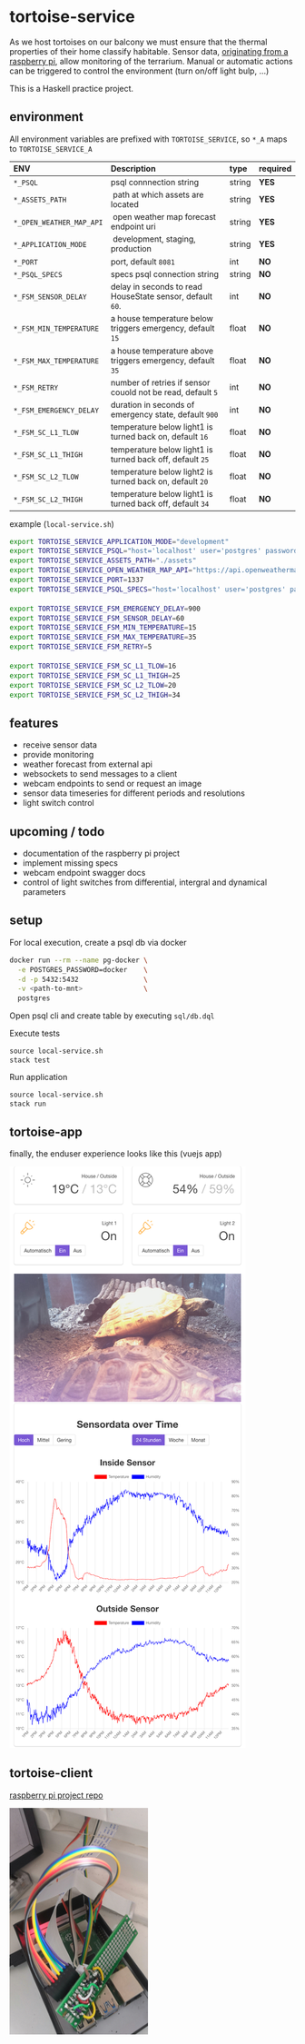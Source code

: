# tortoise-service

As we host tortoises on our balcony we must ensure that the thermal properties of their home classify habitable.
Sensor data, [originating from a raspberry pi][1], allow monitoring of the terrarium.
Manual or automatic actions can be triggered to control the environment (turn on/off light bulp, ...)

This is a Haskell practice project.

## environment

All environment variables are prefixed with `TORTOISE_SERVICE`, so `*_A` maps to `TORTOISE_SERVICE_A`

| ENV                     | Description                                                 | type   | required |
|:------------------------|:------------------------------------------------------------|:-------|:---------|
| `*_PSQL`                | psql connnection string                                     | string | __YES__  |
| `*_ASSETS_PATH`         | path at which assets are located                            | string | __YES__  |
| `*_OPEN_WEATHER_MAP_API`| open weather map forecast endpoint uri                      | string | __YES__  |
| `*_APPLICATION_MODE`    | development, staging, production                            | string | __YES__  |
| `*_PORT`                | port, default `8081`                                        | int    | __NO__   |
| `*_PSQL_SPECS`          | specs psql connection string                                | string | __NO__   |
| `*_FSM_SENSOR_DELAY`    | delay in seconds to read HouseState sensor, default `60`.   | int    | __NO__   |
| `*_FSM_MIN_TEMPERATURE` | a house temperature below triggers emergency, default `15`  | float  | __NO__   |
| `*_FSM_MAX_TEMPERATURE` | a house temperature above triggers emergency, default `35`  | float  | __NO__   |
| `*_FSM_RETRY`           | number of retries if sensor couold not be read, default `5` | int    | __NO__   |
| `*_FSM_EMERGENCY_DELAY` | duration in seconds of emergency state, default `900`       | int    | __NO__   |
| `*_FSM_SC_L1_TLOW`      | temperature below light1 is turned back on, default `16`    | float  | __NO__   |
| `*_FSM_SC_L1_THIGH`     | temperature below light1 is turned back off, default `25`   | float  | __NO__   |
| `*_FSM_SC_L2_TLOW`      | temperature below light2 is turned back on, default `20`    | float  | __NO__   |
| `*_FSM_SC_L2_THIGH`     | temperature below light1 is turned back off, default `34`   | float  | __NO__   |

example (`local-service.sh`)

```bash
export TORTOISE_SERVICE_APPLICATION_MODE="development"
export TORTOISE_SERVICE_PSQL="host='localhost' user='postgres' password='docker' dbname='test'"
export TORTOISE_SERVICE_ASSETS_PATH="./assets"
export TORTOISE_SERVICE_OPEN_WEATHER_MAP_API="https://api.openweathermap.org/data/2.5/forecast?appid=<key>&lat=54&lon=10"
export TORTOISE_SERVICE_PORT=1337
export TORTOISE_SERVICE_PSQL_SPECS="host='localhost' user='postgres' password='docker' dbname='test_hspec'"

export TORTOISE_SERVICE_FSM_EMERGENCY_DELAY=900
export TORTOISE_SERVICE_FSM_SENSOR_DELAY=60
export TORTOISE_SERVICE_FSM_MIN_TEMPERATURE=15
export TORTOISE_SERVICE_FSM_MAX_TEMPERATURE=35
export TORTOISE_SERVICE_FSM_RETRY=5

export TORTOISE_SERVICE_FSM_SC_L1_TLOW=16
export TORTOISE_SERVICE_FSM_SC_L1_THIGH=25
export TORTOISE_SERVICE_FSM_SC_L2_TLOW=20
export TORTOISE_SERVICE_FSM_SC_L2_THIGH=34
```

## features

- receive sensor data
- provide monitoring
- weather forecast from external api
- websockets to send messages to a client
- webcam endpoints to send or request an image
- sensor data timeseries for different periods and resolutions
- light switch control

## upcoming / todo

- documentation of the raspberry pi project
- implement missing specs
- webcam endpoint swagger docs
- control of light switches from differential, intergral and dynamical parameters

## setup

For local execution, create a psql db via docker

```bash 
docker run --rm --name pg-docker \
  -e POSTGRES_PASSWORD=docker    \
  -d -p 5432:5432                \
  -v <path-to-mnt>               \
  postgres
```

Open psql cli and create table by executing `sql/db.dql`

Execute tests

```
source local-service.sh
stack test
```

Run application 

```
source local-service.sh
stack run
```

## tortoise-app

finally, the enduser experience looks like this (vuejs app)

![screenshot of tortoise-app](https://github.com/keksnicoh/tortoise-service/blob/master/resources/tortoise-app.png)

[1]: https://github.com/keksnicoh/tortoise-client

## tortoise-client

[raspberry pi project repo][1]

![screenshot of raspberry pi](https://github.com/keksnicoh/tortoise-service/blob/master/resources/pi.png)
